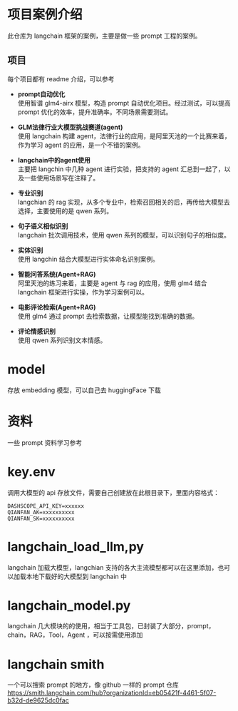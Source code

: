 # 项目案例介绍
此仓库为 langchain 框架的案例，主要是做一些 prompt 工程的案例。

## 项目
每个项目都有 readme 介绍，可以参考
* **prompt自动优化**<br>
    使用智谱 glm4-airx 模型，构造 prompt 自动优化项目。经过测试，可以提高 prompt 优化的效率，提升准确率。不同场景需要测试。


* **GLM法律行业大模型挑战赛道(agent)**<br>
    使用 langchain 构建 agent，法律行业的应用，是阿里天池的一个比赛来着，作为学习 agent 的应用，是一个不错的案例。


* **langchain中的agent使用**<br>
    主要把 langchin 中几种 agent 进行实验，把支持的 agent 汇总到一起了，以及一些使用场景写在注释了。


* **专业识别**<br>
    langchian 的 rag 实现，从多个专业中，检索召回相关的后，再传给大模型去选择，主要使用的是 qwen 系列。


* **句子语义相似识别**<br>
    langchain 批次调用技术，使用 qwen 系列的模型，可以识别句子的相似度。


* **实体识别**<br>
    使用 langchin 结合大模型进行实体命名识别案例。


* **智能问答系统(Agent+RAG)**<br>
    阿里天池的练习来着，主要是 agent 与 rag 的应用，使用 glm4 结合 langchain 框架进行实操，作为学习案例可以。


* **电影评论检索(Agent+RAG)**<br>
    使用 glm4 通过 prompt 去检索数据，让模型能找到准确的数据。


* **评论情感识别**<br>
    使用 qwen 系列识别文本情感。


# model
存放 embedding 模型，可以自己去 huggingFace 下载


# 资料
一些 prompt 资料学习参考


# key.env
调用大模型的 api 存放文件，需要自己创建放在此根目录下，里面内容格式：<br>
```
DASHSCOPE_API_KEY=xxxxxx
QIANFAN_AK=xxxxxxxxxx
QIANFAN_SK=xxxxxxxxxx
```


# langchain_load_llm,py
langchain 加载大模型，langchian 支持的各大主流模型都可以在这里添加，也可以加载本地下载好的大模型到 langchain 中


# langchain_model.py
langchain 几大模块的的使用，相当于工具包，已封装了大部分，prompt，chain，RAG，Tool，Agent ，可以按需使用添加


# langchain smith
一个可以搜索 prompt 的地方，像 github 一样的 prompt 仓库
https://smith.langchain.com/hub?organizationId=eb05421f-4461-5f07-b32d-de9625dc0fac
